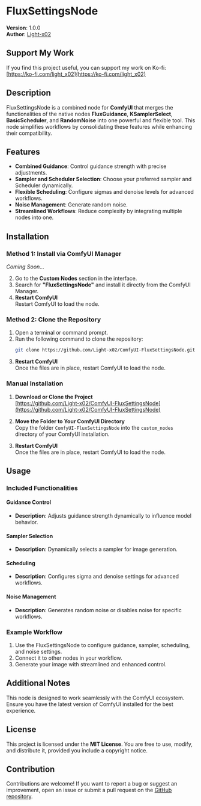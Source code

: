 # FluxSettingsNode

**Version**: 1.0.0  
**Author**: [Light-x02](https://github.com/Light-x02)

## Support My Work
If you find this project useful, you can support my work on Ko-fi:  
[https://ko-fi.com/light_x02](https://ko-fi.com/light_x02)

## Description
FluxSettingsNode is a combined node for **ComfyUI** that merges the functionalities of the native nodes **FluxGuidance**, **KSamplerSelect**, **BasicScheduler**, and **RandomNoise** into one powerful and flexible tool. This node simplifies workflows by consolidating these features while enhancing their compatibility.

## Features
- **Combined Guidance**: Control guidance strength with precise adjustments.
- **Sampler and Scheduler Selection**: Choose your preferred sampler and Scheduler dynamically.
- **Flexible Scheduling**: Configure sigmas and denoise levels for advanced workflows.
- **Noise Management**: Generate random noise.
- **Streamlined Workflows**: Reduce complexity by integrating multiple nodes into one.

## Installation

### Method 1: Install via ComfyUI Manager
*Coming Soon...*

2. Go to the **Custom Nodes** section in the interface.
3. Search for **"FluxSettingsNode"** and install it directly from the ComfyUI Manager.
4. **Restart ComfyUI**  
   Restart ComfyUI to load the node.

### Method 2: Clone the Repository
1. Open a terminal or command prompt.
2. Run the following command to clone the repository:
   ```bash
   git clone https://github.com/Light-x02/ComfyUI-FluxSettingsNode.git
   ```
3. **Restart ComfyUI**  
   Once the files are in place, restart ComfyUI to load the node.

### Manual Installation
1. **Download or Clone the Project**  
   [https://github.com/Light-x02/ComfyUI-FluxSettingsNode](https://github.com/Light-x02/ComfyUI-FluxSettingsNode)

2. **Move the Folder to Your ComfyUI Directory**  
   Copy the folder `ComfyUI-FluxSettingsNode` into the `custom_nodes` directory of your ComfyUI installation.

3. **Restart ComfyUI**  
   Once the files are in place, restart ComfyUI to load the node.

## Usage

### Included Functionalities

#### Guidance Control
- **Description**: Adjusts guidance strength dynamically to influence model behavior.

#### Sampler Selection
- **Description**: Dynamically selects a sampler for image generation.

#### Scheduling
- **Description**: Configures sigma and denoise settings for advanced workflows.

#### Noise Management
- **Description**: Generates random noise or disables noise for specific workflows.

### Example Workflow
1. Use the FluxSettingsNode to configure guidance, sampler, scheduling, and noise settings.
2. Connect it to other nodes in your workflow.
3. Generate your image with streamlined and enhanced control.

## Additional Notes
This node is designed to work seamlessly with the ComfyUI ecosystem. Ensure you have the latest version of ComfyUI installed for the best experience.

## License
This project is licensed under the **MIT License**. You are free to use, modify, and distribute it, provided you include a copyright notice.

## Contribution
Contributions are welcome! If you want to report a bug or suggest an improvement, open an issue or submit a pull request on the [GitHub repository](https://github.com/Light-x02/ComfyUI-FluxSettingsNode).
